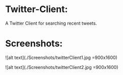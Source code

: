 # Twitter-Client:
A Twitter Client for searching recent tweets.

# Screenshots:
![alt text](./Screenshots/twitterClient1.jpg =900x1600)

![alt text](./Screenshots/twitterClient2.jpg =900x1600)
